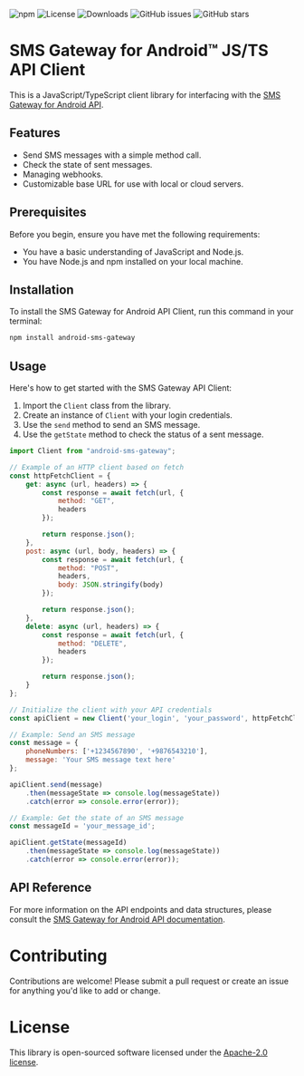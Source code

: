 ![npm](https://img.shields.io/npm/v/android-sms-gateway?style=for-the-badge)
![License](https://img.shields.io/badge/license-Apache--2.0-blue?style=for-the-badge)
![Downloads](https://img.shields.io/npm/dw/android-sms-gateway?style=for-the-badge)
![GitHub issues](https://img.shields.io/github/issues/capcom6/android-sms-gateway-ts?style=for-the-badge)
![GitHub stars](https://img.shields.io/github/stars/capcom6/android-sms-gateway-ts?style=for-the-badge)
<!-- ![Build Status](https://img.shields.io/travis/com/capcom6/android-sms-gateway-ts/master) -->
<!-- ![Coverage](https://img.shields.io/codecov/c/github/capcom6/android-sms-gateway-ts) -->
<!-- ![Dependencies](https://img.shields.io/david/capcom6/android-sms-gateway-ts) -->
<!-- ![TypeScript Version](https://img.shields.io/npm/types/android-sms-gateway) -->

# SMS Gateway for Android™ JS/TS API Client

This is a JavaScript/TypeScript client library for interfacing with the [SMS Gateway for Android API](https://sms.capcom.me).

## Features

- Send SMS messages with a simple method call.
- Check the state of sent messages.
- Managing webhooks.
- Customizable base URL for use with local or cloud servers.

## Prerequisites

Before you begin, ensure you have met the following requirements:

- You have a basic understanding of JavaScript and Node.js.
- You have Node.js and npm installed on your local machine.

## Installation

To install the SMS Gateway for Android API Client, run this command in your terminal:

```bash
npm install android-sms-gateway
```

## Usage

Here's how to get started with the SMS Gateway API Client:

1. Import the `Client` class from the library.
2. Create an instance of `Client` with your login credentials.
3. Use the `send` method to send an SMS message.
4. Use the `getState` method to check the status of a sent message.

```javascript
import Client from "android-sms-gateway";

// Example of an HTTP client based on fetch
const httpFetchClient = {
    get: async (url, headers) => {
        const response = await fetch(url, {
            method: "GET",
            headers
        });

        return response.json();
    },
    post: async (url, body, headers) => {
        const response = await fetch(url, {
            method: "POST",
            headers,
            body: JSON.stringify(body)
        });

        return response.json();
    },
    delete: async (url, headers) => {
        const response = await fetch(url, {
            method: "DELETE",
            headers
        });

        return response.json();
    }
};

// Initialize the client with your API credentials
const apiClient = new Client('your_login', 'your_password', httpFetchClient);

// Example: Send an SMS message
const message = {
    phoneNumbers: ['+1234567890', '+9876543210'],
    message: 'Your SMS message text here'
};

apiClient.send(message)
    .then(messageState => console.log(messageState))
    .catch(error => console.error(error));

// Example: Get the state of an SMS message
const messageId = 'your_message_id';

apiClient.getState(messageId)
    .then(messageState => console.log(messageState))
    .catch(error => console.error(error));
```

## API Reference

For more information on the API endpoints and data structures, please consult the [SMS Gateway for Android API documentation](https://sms.capcom.me/integration/api/).

# Contributing

Contributions are welcome! Please submit a pull request or create an issue for anything you'd like to add or change.

# License

This library is open-sourced software licensed under the [Apache-2.0 license](LICENSE).